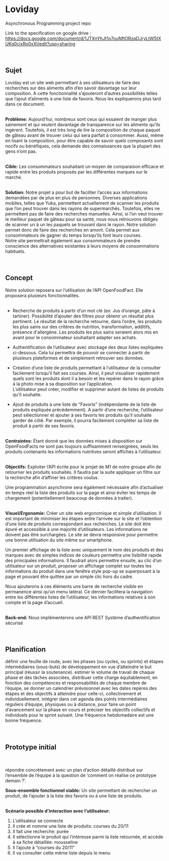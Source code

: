 # Loviday
Asynchronous Programming project repo

Link to the specification on google drive : 
https://docs.google.com/document/d/1JTXnYhJt1o7ouNftORzqDJryLtW5tXUKg0cixRo0xXI/edit?usp=sharing
<br/><br/><br/>


<h2><strong>Sujet</strong></h2>

Loviday est un site web permettant à ses utilisateurs de faire des recherches sur des aliments afin d’en savoir davantage sur leur composition. A cette fonctionnalité s’ajouteront d’autres possibilités telles que l’ajout d’aliments à une liste de favoris. Nous les expliquerons plus tard dans ce document.
<br/><br/>

<strong>Problème:</strong> Aujourd’hui, nombreux sont ceux qui essaient de manger plus sainement et qui veulent davantage de transparence sur les aliments qu’ils ingèrent. Toutefois, il est très long de lire la composition de chaque paquet de gâteau avant de trouver celui qui sera parfait à consommer. Aussi, même en lisant la composition, pour être capable de savoir quels composants sont nocifs ou bénéfiques, cela demande des connaissances que la plupart des gens n’ont pas.
<br/><br/>

<strong>Cible:</strong> Les consommateurs souhaitant un moyen de comparaison efficace et rapide entre les produits proposés par les différentes marques sur le marché. 
<br/><br/>

<strong>Solution:</strong> Notre projet a pour but de faciliter l’accès aux informations demandées par de plus en plus de personnes. Diverses applications mobiles, telles que Yuka, permettent actuellement de scanner les produits que l’on peut trouver dans les rayons de supermarchés. Toutefois, elles ne permettent pas de faire des recherches manuelles. Ainsi, si l’on veut trouver le meilleur paquet de gâteau pour sa santé, nous nous retrouvons obligés de scanner un à un les paquets se trouvant dans le rayon. Notre solution permet donc de faire des recherches en amont. Cela permet aux consommateurs de gagner du temps lorsqu’ils font leurs courses.<br/>
Notre site permettrait également aux consommateurs de prendre conscience des alternatives existantes à leurs moyens de consommations habituels.
<br/><br/><br/>


<h2><strong>Concept</strong></h2>

Notre solution reposera sur l’utilisation de l’API OpenFoodFact. Elle proposera plusieurs fonctionnalités.
<br/><br/>

* Recherche de produits à partir d’un mot clé (ex: Jus d’orange, pâte à tartiner). Possibilité d’ajouter des filtres pour obtenir un résultat plus pertinent. Le résultat de la recherche retourne, dans l’ordre, les produits les plus sains sur des critères de nutrition, transformation, additifs, présence d'allergène. Les produits les plus sains seraient alors mis en avant pour le consommateur souhaitant adapter ses achats.

* Authentification de l’utilisateur avec stockage des deux listes expliquées ci-dessous. Cela lui permettra de pouvoir se connecter à partir de plusieurs plateformes et de simplement retrouver ses données.

* Création d’une liste de produits permettant à l’utilisateur de la consulter facilement lorsqu’il fait ses courses. Ainsi, il peut visualiser rapidement quels sont les produits dont il a besoin et les repérer dans le rayon grâce à la photo mise à sa disposition sur l’application.<br/>
L’utilisateur peut créer, modifier et supprimer autant de listes de produits qu’il souhaite.

* Ajout de produits à une liste de “Favoris” (indépendante de la liste de produits expliquée précédemment). A partir d’une recherche, l’utilisateur peut sélectionner et ajouter à ses favoris les produits qu’il souhaite garder de côté. Par exemple, il pourra facilement compléter sa liste de produit à partir de ses favoris.
<br/><br/>

<strong>Contraintes:</strong> Étant donné que les données mises à disposition sur OpenFoodFacts ne sont pas toujours suffisamment renseignées, seuls les produits contenants les informations nutritives seront affichés à l’utilisateur.
<br/><br/>

<strong>Objectifs:</strong> Exploiter l’API écrite pour le projet de M1 de notre groupe afin de retourner les produits souhaités. Il faudra par la suite appliquer un filtre sur la recherche afin d’affiner les critères voulus.<br/>

Une programmation asynchrone sera également nécessaire afin d’actualiser en temps réel la liste des produits sur la page et ainsi éviter les temps de chargement (potentiellement beaucoup de données à traiter).
<br/><br/>


<strong>Visuel/Ergonomie:</strong> Créer un site web ergonomique et simple d’utilisation. Il est important de minimiser les étapes entre l’arrivée sur le site et l’obtention d’une liste de produits correspondant aux recherches. Le site doit être épuré et accessible à une majorité d’utilisateurs. Les informations ne doivent pas être surchargées. Le site se devra responsive pour permettre une bonne utilisation du site même sur smartphone.<br/>

Un premier affichage de la liste avec uniquement le nom des produits et des marques avec de simples indices de couleurs permettra une lisibilité rapide des principales informations. Il faudrait alors permettre ensuite, au clic d’un utilisateur sur un produit, proposer un affichage complet sur toutes les informations du produit dans une fenêtre style pop-up se superposant à la page et pouvant être quittée par un simple clic hors du cadre.<br/>

Nous ajouterons à ces éléments une barre de recherche visible en permanence ainsi qu’un menu latéral. Ce dernier facilitera la navigation entre les différentes listes de l’utilisateur, les informations relatives à son compte et la page d’accueil.
<br/><br/>

<strong>Back-end:</strong> Nous implémenterons une API REST
Système d’authentification sécurisé
<br/><br/><br/>



<h2><strong>Planification</strong></h2>

définir une feuille de route, avec les phases (ou cycles, ou sprints) et étapes intermédiaires (sous-buts) de développement en vue d’atteindre le but principal (réussir la soutenance).
estimer le volume de travail de chaque phase et des tâches associées,
distribuer cette charge équitablement, en fonction des compétences et responsabilités de chaque membre de l’équipe,
se donner un calendrier prévisionnel avec les dates repères des étapes et des objectifs à atteindre pour celle-ci, collectivement et individuellement.
intégrer dans cet agenda des points intermédiaires réguliers d’équipe, physiques ou à distance, pour faire un point d’avancement sur la phase en cours et préciser les objectifs collectifs et individuels pour le sprint suivant. Une fréquence hebdomadaire est une bonne fréquence.
<br/><br/><br/>
















<h2><strong>Prototype initial</strong></h2>
<br/><br/>
répondre concrètement avec un plan d’action détaillé distribué sur l’ensemble de l’équipe à la question de ‘comment on réalise ce prototype demain ?’.



<strong>Sous-ensemble fonctionnel viable:</strong> Un site permettant de rechercher un produit, de l’ajouter à la liste des favoris ou à une liste de produits.<br/><br/>

<strong>Scénario possible d’interaction avec l’utilisateur:</strong><br/>

<ol>
  <li>L’utilisateur se connecte</li>
  <li>Il crée et nomme une liste de produits: courses du 20/11</li>
  <li>Il fait une recherche: purée</li>
  <li>Il sélectionne le produit qui l’intéresse parmi la liste retournée, et accède à sa fiche détaillée: mousseline</li>
  <li>Il l’ajoute à “courses du 20/11”</li>
  <li>Il va consulter cette même liste depuis le menu</li>
</ol>





